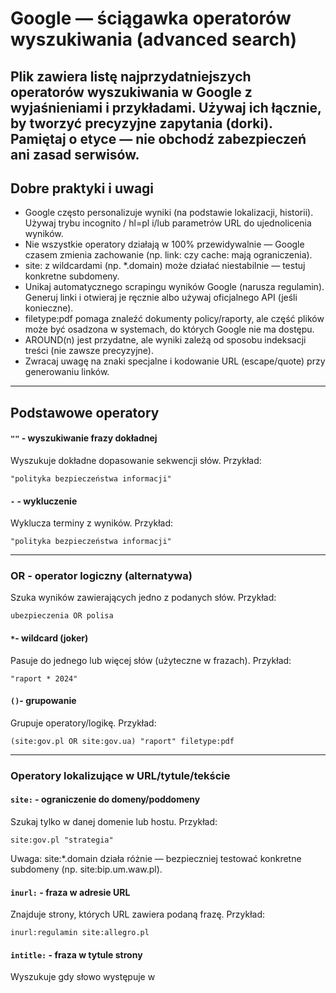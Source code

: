 # Google — ściągawka operatorów wyszukiwania (advanced search)

Plik zawiera listę najprzydatniejszych operatorów wyszukiwania w Google z wyjaśnieniami i przykładami. Używaj ich łącznie, by tworzyć precyzyjne zapytania (dorki). Pamiętaj o etyce — nie obchodź zabezpieczeń ani zasad serwisów.
---
## Dobre praktyki i uwagi
- Google często personalizuje wyniki (na podstawie lokalizacji, historii). Używaj trybu incognito / hl=pl i/lub parametrów URL do ujednolicenia wyników.
- Nie wszystkie operatory działają w 100% przewidywalnie — Google czasem zmienia zachowanie (np. link: czy cache: mają ograniczenia).
- site: z wildcardami (np. *.domain) może działać niestabilnie — testuj konkretne subdomeny.
- Unikaj automatycznego scrapingu wyników Google (narusza regulamin). Generuj linki i otwieraj je ręcznie albo używaj oficjalnego API (jeśli konieczne).
- filetype:pdf pomaga znaleźć dokumenty policy/raporty, ale część plików może być osadzona w systemach, do których Google nie ma dostępu.
- AROUND(n) jest przydatne, ale wyniki zależą od sposobu indeksacji treści (nie zawsze precyzyjne).
- Zwracaj uwagę na znaki specjalne i kodowanie URL (escape/quote) przy generowaniu linków.
---

## Podstawowe operatory

#### `""` - wyszukiwanie frazy dokładnej
Wyszukuje dokładne dopasowanie sekwencji słów.
Przykład:
```text
"polityka bezpieczeństwa informacji"
```
#### `-` - wykluczenie
Wyklucza terminy z wyników.
Przykład:
```text
"polityka bezpieczeństwa informacji"
```
---
### OR - operator logiczny (alternatywa)
Szuka wyników zawierających jedno z podanych słów.
Przykład:
```text
ubezpieczenia OR polisа
```
#### `*`- wildcard (joker)
Pasuje do jednego lub więcej słów (użyteczne w frazach).
Przykład:
```text
"raport * 2024"
```
#### `()`- grupowanie
Grupuje operatory/logikę.
Przykład:
```text
(site:gov.pl OR site:gov.ua) "raport" filetype:pdf
```
---
### Operatory lokalizujące w URL/tytule/tekście
#### `site:` - ograniczenie do domeny/poddomeny
Szukaj tylko w danej domenie lub hostu.
Przykład:
```text
site:gov.pl "strategia"
```
Uwaga: site:*.domain działa różnie — bezpieczniej testować konkretne subdomeny (np. site:bip.um.waw.pl).
#### `inurl:` - fraza w adresie URL
Znajduje strony, których URL zawiera podaną frazę.
Przykład:
```text
inurl:regulamin site:allegro.pl
```
#### `intitle:` - fraza w tytule strony
Wyszukuje gdy słowo występuje w <title>.
Przykład:
```text
intitle:"BIP" site:*.pl
```
#### `allintitle:` - wszystkie słowa muszą wystąpić w tytule
Przykład:
```text
allintitle: raport roczny 2024 site:gov.pl
```
#### `intext:` - słowo w treści strony
Przykład:
```text
intext:"incydent bezpieczeństwa" site:gov.pl
```
#### `allintext:` - wszystkie podane słowa w treści
Przykład:
```text
allintext: "backup" "procedura" "przywracanie"
```
#### `inanchor:` - tekst anchorów linków (mniej używane)
Przykład:
```text
inanchor:"więcej informacji" site:example.com
```
---
### Operatory plikowe i formaty
#### `filetype: / ext:` - typ pliku
Szukaj tylko określonego typu pliku (np. pdf, xlsx, docx).
Przykład:
```text
site:um.warszawa.pl filetype:pdf "rejestr umów"
```
ext: jest równoważny filetype: (czasem użyteczny w narzędziach).
---
### Zakresy, numery i daty
#### `..` - zakres liczb (numrange)
Przykład:
```text
"raport" 2018..2024 site:gov.pl
```
Użyteczne do lat, cen itp.
#### `AROUND(n)` - bliskość słów
Znajduje strony, gdzie dwa wyrażenia występują w odległości n słów.
Przykład:
```text
"incident response" AROUND(5) "policy"
```
---
### Specjalne / pomocnicze
#### `cache:` - zobacz kopię Google (może być ograniczone)
Przykład:
```text
cache:example.com
```
#### `related:` - strony podobne do podanego URL
Przykład:
```text
related:gov.pl
```
#### `link:` - strony linkujące do danego URL (często ograniczone / niestabilne)
Przykład:
```text
link:domena.pl
```
#### `source:` - w wyszukiwarce News (ograniczone do news.google.com)
Przykład:
```text
source:Poland "inflacja"
```
---
### Parametry URL (filtry, UI)
Możesz modyfikować linki Google bezpośrednio parametrami URL:
- tbs=qdr:h|d|w|m|y — filtr czasu (hour, day, week, month, year).
Przykład: tbs=qdr:y — ostatni rok.
- num= — liczba wyników na stronę (10..100).
Przykład: num=50.
- hl= — język interfejsu (hl=pl).
- as_qdr= — czas w niektórych kombinacjach (rzadziej używane).

Przykładowy kompletny URL:

https://www.google.com/search?q=site:gov.pl+filetype:pdf+%22raport%22&tbs=qdr:y&num=50&hl=pl
